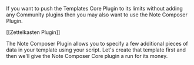 If you want to push the Templates Core Plugin to its limits without adding any Community plugins then you may also want to use the Note Composer Plugin.


[[Zettelkasten Plugin]]

The Note Composer Plugin allows you to specify a few additional pieces of data in your template using your script. Let's create that template first and then we'll give the Note Composer Core plugin a run for its money.